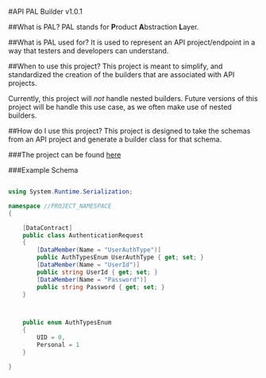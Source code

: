 #API PAL Builder v1.0.1

##What is PAL?
PAL stands for **P**roduct **A**bstraction **L**ayer.

##What is PAL used for? 
It is used to represent an API project/endpoint in a way that testers and developers can understand. 

##When to use this project?
This project is meant to simplify, and standardized the creation of the builders that are associated with API projects.

Currently, this project will *not* handle nested builders. Future versions of this project will be handle this use case, as we often make use of nested builders.

##How do I use this project?
This project is designed to take the schemas from an API project and generate a builder class for that schema.

###The project can be found [here](https://dragonegger2.github.io/BuilderBuilder/)

###Example Schema
```cs

using System.Runtime.Serialization;

namespace //PROJECT_NAMESPACE
{

    [DataContract]
    public class AuthenticationRequest
    {
        [DataMember(Name = "UserAuthType")]
        public AuthTypesEnum UserAuthType { get; set; }
        [DataMember(Name = "UserId")]
        public string UserId { get; set; }
        [DataMember(Name = "Password")]
        public string Password { get; set; }
    }



    public enum AuthTypesEnum
    {
        UID = 0,
        Personal = 1
    }

}
```